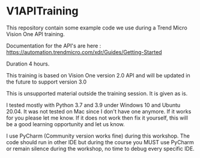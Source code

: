 # V1APITraining

This repository contain some example code we use during a Trend Micro Vision One API training.

Documentation for the API's are here : https://automation.trendmicro.com/xdr/Guides/Getting-Started

Duration 4 hours.

This training is based on Vision One version 2.0 API and will be updated in the future to support version 3.0 

This is unsupported material outside the training session. It is given as is.

I tested mostly with Python 3.7 and 3.9 under Windows 10 and Ubuntu 20.04. It was not tested on Mac since I don't have one anymore. If it works for you please let me know. If it does not work then fix it yourself, this will be a good learning opportunity and let us know.

I use PyCharm (Community version works fine) during this workshop. The code should run in other IDE but during the course you MUST use PyCharm or remain silence during the workshop, no time to debug every specific IDE. 
